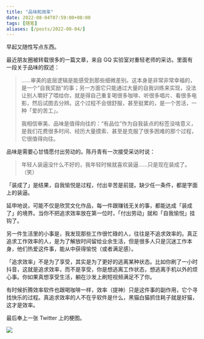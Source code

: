 ```yaml
---
title: "品味和效率"
date: 2022-08-04T07:59:00+08:00
tags: [随笔]
aliases: [/posts/2022-08-04/]
---
```


早起又随性写点东西。

最近朋友圈被转载很多的一篇文章，来自 GQ 实验室对重轻老师的采访。里面有一段关于品味的叙述：

> ……审美的底层逻辑是能感受到那些细微差别。这本身是非常非常幸福的，是一个“自我奖励”的事；另一方面它只能通过大量的自我训练来实现，没法让别人嚼好了喂给你，就是得自己重复喝很多咖啡、听很多唱片、看很多电影，然后试图去分辨。这个过程不会很舒服，甚至挺累的，是一个苦活，一种「爱的苦工」。
>
> 我相信审美、品味是值得向往的：“有品位”作为自我装点的标签没啥意义，是我们花费很多时间、经历大量摸索、甚至是克服了很多困难的那个过程，它很值得向往。

品味是需要心甘情愿付出劳动的。陈丹青有一次接受采访时说：

> 年轻人装逼没什么不好的，我年轻时候就喜欢装逼……只是现在装成了。（笑）

「装成了」是结果，自我愉悦是过程，付出辛苦是前提。缺少任一条件，都是字面上的装逼。

延申地说，可能不仅是欣赏文化作品，每一件跟赚钱无关的事，都能达成「装成了」的境界。当你不把追求效率放在第一位时，「付出劳动」就和「自我愉悦」挂钩了。

另一件生活里的小事是，我发现那些工作很忙碌的人，往往是不追求效率的。真正追求工作效率的人，是为了解放时间留给业余生活，但是很多人只是沉迷工作本身，他们热爱这件事，能从中获得愉悦（或者满足感）。

「追求效率」不是为了享受，其实是为了更好的逃离某种状态。比如你刷了一小时抖音，这就是追求效率，而不是享受，你是想逃离工作状态，想逃离手机以外的烦心事。你如果真想享受生活，躺在沙发上刷短视频满足不了你。

有时候折腾效率软件也跟喝咖啡一样，效率（提神）只是这件事的副作用，它个寻找快乐的过程。真追求效率的人不在乎软件是什么，黑猫白猫抓住耗子就是好猫，这才是效率。

最后奉上一张 Twitter 上的梗图。

![](https://raw.staticdn.net/stevedsun/stevedsun.github.io/master/static/images/529f94b3bfab914f272c3a51adcd83e.jpg)
